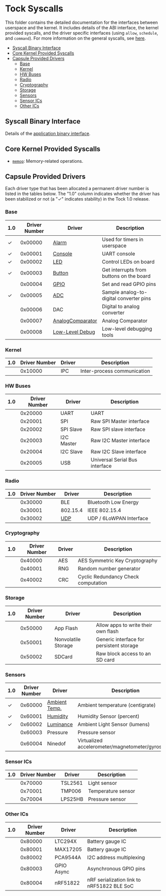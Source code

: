Tock Syscalls
=============

This folder contains the detailed documentation for the interfaces between
userspace and the kernel. It includes details of the ABI interface, the kernel
provided syscalls, and the driver specific interfaces (using `allow`,
`schedule`, and `command`). For more information on the general syscalls, see
[here](../Syscalls.md).

<!-- toc -->

- [Syscall Binary Interface](#syscall-binary-interface)
- [Core Kernel Provided Syscalls](#core-kernel-provided-syscalls)
- [Capsule Provided Drivers](#capsule-provided-drivers)
  * [Base](#base)
  * [Kernel](#kernel)
  * [HW Buses](#hw-buses)
  * [Radio](#radio)
  * [Cryptography](#cryptography)
  * [Storage](#storage)
  * [Sensors](#sensors)
  * [Sensor ICs](#sensor-ics)
  * [Other ICs](#other-ics)

<!-- tocstop -->

## Syscall Binary Interface

Details of the [application binary interface](../Syscalls.md).

## Core Kernel Provided Syscalls

- [`memop`](memop.md): Memory-related operations.

## Capsule Provided Drivers

Each driver type that has been allocated a permanent driver number is listed in
the tables below. The "1.0" column indicates whether the driver has been
stabilized or not (a "✓" indicates stability) in the Tock 1.0 release.

### Base

|1.0| Driver Number | Driver                      | Description                                |
|---|---------------|-----------------------------|--------------------------------------------|
| ✓ | 0x00000       | [Alarm](00000_alarm.md)     | Used for timers in userspace               |
| ✓ | 0x00001       | [Console](00001_console.md) | UART console                               |
| ✓ | 0x00002       | [LED](00002_leds.md)        | Control LEDs on board                      |
| ✓ | 0x00003       | [Button](00003_buttons.md)  | Get interrupts from buttons on the board   |
|   | 0x00004       | [GPIO](00004_gpio.md)       | Set and read GPIO pins                     |
| ✓ | 0x00005       | [ADC](00005_adc.md)         | Sample analog-to-digital converter pins    |
|   | 0x00006       | DAC                         | Digital to analog converter                |
|   | 0x00007       | [AnalogComparator](00007_analog_comparator.md) | Analog Comparator       |
|   | 0x00008       | [Low-Level Debug](00008_low_level_debug.md) | Low-level debugging tools  |

### Kernel

|1.0| Driver Number | Driver           | Description                                |
|---|---------------|------------------|--------------------------------------------|
|   | 0x10000       | IPC              | Inter-process communication                |

### HW Buses

|1.0| Driver Number | Driver           | Description                                |
|---|---------------|------------------|--------------------------------------------|
|   | 0x20000       | UART             | UART                                       |
|   | 0x20001       | SPI              | Raw SPI Master interface                   |
|   | 0x20002       | SPI Slave        | Raw SPI slave interface                    |
|   | 0x20003       | I2C Master       | Raw I2C Master interface                   |
|   | 0x20004       | I2C Slave        | Raw I2C Slave interface                    |
|   | 0x20005       | USB              | Universal Serial Bus interface             |

### Radio

|1.0| Driver Number | Driver           | Description                                |
|---|---------------|------------------|--------------------------------------------|
|   | 0x30000       | BLE              | Bluetooth Low Energy                       |
|   | 0x30001       | 802.15.4         | IEEE 802.15.4                              |
|   | 0x30002       | [UDP](30002_udp.md)  | UDP / 6LoWPAN Interface                |

### Cryptography

|1.0| Driver Number | Driver           | Description                                |
|---|---------------|------------------|--------------------------------------------|
|   | 0x40000       | AES              | AES Symmetric Key Cryptography             |
|   | 0x40001       | RNG              | Random number generator                    |
|   | 0x40002       | CRC              | Cyclic Redundancy Check computation        |

### Storage

|1.0| Driver Number | Driver           | Description                                |
|---|---------------|------------------|--------------------------------------------|
|   | 0x50000       | App Flash        | Allow apps to write their own flash        |
|   | 0x50001       | Nonvolatile Storage | Generic interface for persistent storage |
|   | 0x50002       | SDCard           | Raw block access to an SD card             |

### Sensors

|1.0| Driver Number | Driver                                        | Description                                |
|---|---------------|-----------------------------------------------|--------------------------------------------|
| ✓ | 0x60000       | [Ambient Temp.](60000_ambient_temperature.md) | Ambient temperature (centigrate)           |
| ✓ | 0x60001       | [Humidity](60001_humidity.md)                 | Humidity Sensor (percent)                  |
| ✓ | 0x60002       | [Luminance](60002_luminance.md)               | Ambient Light Sensor (lumens)              |
|   | 0x60003       | Pressure         | Pressure sensor                            |
|   | 0x60004       | Ninedof          | Virtualized accelerometer/magnetometer/gyroscope |

### Sensor ICs

|1.0| Driver Number | Driver           | Description                                |
|---|---------------|------------------|--------------------------------------------|
|   | 0x70000       | TSL2561          | Light sensor                               |
|   | 0x70001       | TMP006           | Temperature sensor                         |
|   | 0x70004       | LPS25HB          | Pressure sensor                            |

### Other ICs

|1.0| Driver Number | Driver           | Description                                |
|---|---------------|------------------|--------------------------------------------|
|   | 0x80000       | LTC294X          | Battery gauge IC                           |
|   | 0x80001       | MAX17205         | Battery gauge IC                           |
|   | 0x80002       | PCA9544A         | I2C address multiplexing                   |
|   | 0x80003       | GPIO Async       | Asynchronous GPIO pins                     |
|   | 0x80004       | nRF51822         | nRF serialization link to nRF51822 BLE SoC |
